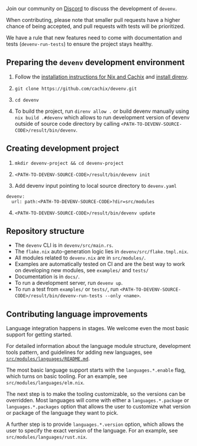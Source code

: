 Join our community on [Discord](https://discord.gg/naMgvexb6q) to discuss the development of `devenv`.

When contributing, please note that smaller pull requests have a higher chance of being accepted, and pull requests with tests will be prioritized.

We have a rule that new features need to come with documentation and tests (`devenv-run-tests`) to ensure the project stays healthy.

## Preparing the `devenv` development environment

1. Follow the [installation instructions for Nix and Cachix](../getting-started.md#installation) and [install direnv](../automatic-shell-activation.md).

2. `git clone https://github.com/cachix/devenv.git`

3. `cd devenv`

4. To build the project, run `direnv allow .` or build devenv manually using
   `nix build .#devenv` which allows to run development version of devenv outside
   of source code directory by calling `<PATH-TO-DEVENV-SOURCE-CODE>/result/bin/devenv`.

## Creating development project

1. `mkdir devenv-project && cd devenv-project`

2. `<PATH-TO-DEVENV-SOURCE-CODE>/result/bin/devenv init`

3. Add devenv input pointing to local source directory to `devenv.yaml`

```
devenv:
  url: path:<PATH-TO-DEVENV-SOURCE-CODE>?dir=src/modules
```

4. `<PATH-TO-DEVENV-SOURCE-CODE>/result/bin/devenv update`

## Repository structure

- The `devenv` CLI is in `devenv/src/main.rs`.
- The `flake.nix` auto-generation logic lies in `devenv/src/flake.tmpl.nix`.
- All modules related to `devenv.nix` are in `src/modules/`.
- Examples are automatically tested on CI and are the best way to work on developing new modules, see `examples/` and `tests/`
- Documentation is in `docs/`.
- To run a development server, run `devenv up`.
- To run a test from `examples/` or `tests/`, run `<PATH-TO-DEVENV-SOURCE-CODE>/result/bin/devenv-run-tests --only <name>`.

## Contributing language improvements

Language integration happens in stages. We welcome even the most basic support for getting started.

For detailed information about the language module structure, development tools pattern, and guidelines for adding new languages, see [`src/modules/languages/README.md`](https://github.com/cachix/devenv/blob/main/src/modules/languages/README.md).

The most basic language support starts with the `languages.*.enable` flag, which turns on basic tooling.
For an example, see `src/modules/languages/elm.nix`.

The next step is to make the tooling customizable, so the versions can be overridden.
Most languages will come with either a `languages.*.package` or `languages.*.packages` option that allows the user to customize what version or package of the language they want to pick.

A further step is to provide `languages.*.version` option, which allows the user to specify the exact version of the language.
For an example, see `src/modules/languages/rust.nix`.
